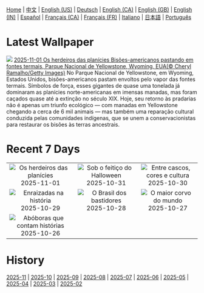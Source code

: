 [Home](../README.md) | [中文](zh-CN.md) | [English (US)](en-US.md) | [Deutsch](de-DE.md) | [English (CA)](en-CA.md) | [English (GB)](en-GB.md) | [English (IN)](en-IN.md) | [Español](es-ES.md) | [Français (CA)](fr-CA.md) | [Français (FR)](fr-FR.md) | [Italiano](it-IT.md) | [日本語](ja-JP.md) | [Português](pt-BR.md)

# Latest Wallpaper
![](https://www.bing.com/th?id=OHR.BisonSprings_PT-BR7966374292_UHD.jpg)
[2025-11-01 Os herdeiros das planícies Bisões-americanos pastando em fontes termais, Parque Nacional  de Yellowstone, Wyoming, EUA(© Cheryl Ramalho/Getty Images)](https://www.bing.com/th?id=OHR.BisonSprings_PT-BR7966374292_UHD.jpg)
No Parque Nacional de Yellowstone, em Wyoming, Estados Unidos, bisões-americanos pastam envoltos pelo vapor das fontes termais. Símbolos de força, esses gigantes de quase uma tonelada já dominaram as planícies norte-americanas em imensas manadas, mas foram caçados quase até a extinção no século XIX. Hoje, seu retorno às pradarias não é apenas um triunfo ecológico — com manadas em Yellowstone chegando a cerca de 6 mil animais — mas também uma reparação cultural conduzida pelas comunidades indígenas, que se unem a conservacionistas para restaurar os bisões às terras ancestrais.

# Recent 7 Days
|  |  |  |
|:---:|:---:|:---:|
| ![](https://www.bing.com/th?id=OHR.BisonSprings_PT-BR7966374292_400x240.jpg "Os herdeiros das planícies") 2025-11-01 | ![](https://www.bing.com/th?id=OHR.BranCastle_PT-BR1477730083_400x240.jpg "Sob o feitiço do Halloween") 2025-10-31 | ![](https://www.bing.com/th?id=OHR.PushkarFair_PT-BR6477108877_400x240.jpg "Entre cascos, cores e cultura") 2025-10-30 |
| ![](https://www.bing.com/th?id=OHR.FanalForest_PT-BR7092033197_400x240.jpg "Enraizadas na história") 2025-10-29 | ![](https://www.bing.com/th?id=OHR.PublicServ_PT-BR4483210857_400x240.jpg "O Brasil dos bastidores") 2025-10-28 | ![](https://www.bing.com/th?id=OHR.AfricanRaven_PT-BR7550569316_400x240.jpg "O maior corvo do mundo") 2025-10-27 |
| ![](https://www.bing.com/th?id=OHR.PumpkinFarm_PT-BR8901400722_400x240.jpg "Abóboras que contam histórias") 2025-10-26 |  |  |

# History
[2025-11](../archives/wallpaper/pt-BR/w_2025_11.md) | [2025-10](../archives/wallpaper/pt-BR/w_2025_10.md) | [2025-09](../archives/wallpaper/pt-BR/w_2025_09.md) | [2025-08](../archives/wallpaper/pt-BR/w_2025_08.md) | [2025-07](../archives/wallpaper/pt-BR/w_2025_07.md) | [2025-06](../archives/wallpaper/pt-BR/w_2025_06.md) | [2025-05](../archives/wallpaper/pt-BR/w_2025_05.md) | [2025-04](../archives/wallpaper/pt-BR/w_2025_04.md) | [2025-03](../archives/wallpaper/pt-BR/w_2025_03.md) | [2025-02](../archives/wallpaper/pt-BR/w_2025_02.md)
